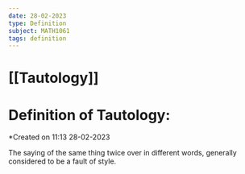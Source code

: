 ```yaml
---
date: 28-02-2023
type: Definition
subject: MATH1061
tags: definition
---
```

# [[Tautology]]

# Definition of Tautology:
*Created on 11:13 28-02-2023

The saying of the same thing twice over in different words, generally considered to be a fault of style.